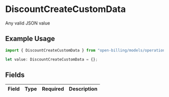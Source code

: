 # DiscountCreateCustomData

Any valid JSON value

## Example Usage

```typescript
import { DiscountCreateCustomData } from "open-billing/models/operations";

let value: DiscountCreateCustomData = {};
```

## Fields

| Field       | Type        | Required    | Description |
| ----------- | ----------- | ----------- | ----------- |